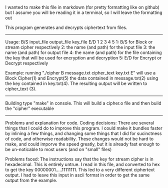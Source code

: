 I wanted to make this file in markdown (for pretty formatting like on github) but I assume you will be reading it in a terminal, so I will leave the formatting out

This program generates and decrypts ciphertext from files. 

--------------------
Usage: B/S input_file output_file key_file E/D
				1				2						3				 4			5
1: B/S for Block or stream cipher respectively
2: the name (and path) for the input file
3: the name (and path) for output file
4: the name (and path) for the file containing the key that will be used for encryption and decryption
5: E/D for Encrypt or Decrypt respectively

Example: running "./cipher B message.txt cipher_text key.txt E"
  will use a Block Cipher(1) and Encrypt(5) the data contained in message.txt(2) using the key contained in key.txt(4). The resulting output will be written to cipher_text (3).

--------------------
Building
type "make" in console. This will build a cipher.o file and then build the "cipher" executable

--------------------
Problems and explanation for code.
Coding decisions: There are several things that I could do to improve this program. I could make it bundles faster by inlining a few things, and changing some things that I did for sucinctness of code, and otherwise readability. These changes would not be hard to make, and could imporve the speed greatly, but it is already fast enough to be un-noticable to most users (and on "small" files)

Problems faced: The instructions say that the key for stream cipher is in hexadecimal. This is entirely untrue. I read in this file, and converted to hex to get the key 00000001.....11111111. This led to a very different ciphertext output. I had to leave this input in ascii format in order to get the same output from the example. 
